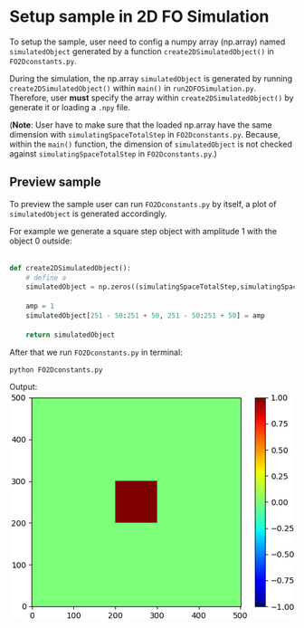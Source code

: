 # Setup sample in 2D FO Simulation

To setup the sample, user need to config a numpy array (np.array) named `simulatedObject` generated by a function `create2DSimulatedObject()` in `FO2Dconstants.py`.

During the simulation, the np.array `simulatedObject` is generated by running `create2DSimulatedObject()` within `main()` in `run2DFOSimulation.py`. Therefore, user **must** specify the array within `create2DSimulatedObject()` by generate it or loading a `.npy` file.

(**Note**: User have to make sure that the loaded np.array have the same dimension with `simulatingSpaceTotalStep` in `FO2Dconstants.py`. Because, within the `main()` function, the dimension of `simulatedObject` is not checked against `simulatingSpaceTotalStep` in `FO2Dconstants.py`.)
      

## Preview sample
To preview the sample user can run `FO2Dconstants.py` by itself, a plot of `simulatedObject` is generated accordingly.

For example we generate a square step object with amplitude 1 with the object 0 outside:

```python 

def create2DSimulatedObject():
    # define a
    simulatedObject = np.zeros((simulatingSpaceTotalStep,simulatingSpaceTotalStep))

    amp = 1
    simulatedObject[251 - 50:251 + 50, 251 - 50:251 + 50] = amp

    return simulatedObject

```


After that we run `FO2Dconstants.py` in terminal:

    python FO2Dconstants.py
    
Output:  
![preview sample](./img/viewSample.PNG)